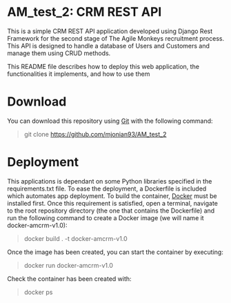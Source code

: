 # AM_test_2: CRM REST API

This is a simple CRM REST API application developed using Django Rest Framework
for the second stage of The Agile Monkeys recruitment process. This API is designed to
handle a database of Users and Customers and manage them using CRUD methods.

This README file describes how to deploy this web application, the functionalities it
implements, and how to use them

# Download

You can download this repository using [Git](https://git-scm.com/) with the following command:

>git clone https://github.com/mjonian93/AM_test_2

# Deployment

This applications is dependant on some Python libraries specified in the requirements.txt
file. To ease the deployment, a Dockerfile is included which automates app deployment.
To build the container, [Docker](https://docs.docker.com/engine/install/) must 
be installed first. Once this requirement is satisfied, open a terminal, navigate to the 
root repository directory (the one that contains the Dockerfile) and run the
following command to create a Docker image (we will name it docker-amcrm-v1.0):

> docker build . -t docker-amcrm-v1.0

Once the image has been created, you can start the container by executing:

>docker run docker-amcrm-v1.0

Check the container has been created with:

>docker ps





